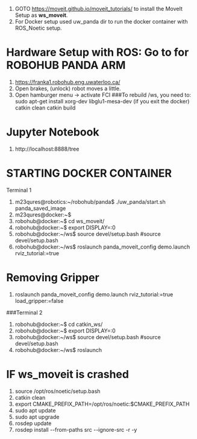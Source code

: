 1. GOTO https://moveit.github.io/moveit_tutorials/ to install the MoveIt Setup as **ws_moveit**.
2. For Docker setup used uw_panda dir to run the docker container with ROS_Noetic setup.
# Hardware Setup with ROS: Go to for ROBOHUB PANDA ARM
1. https://franka1.robohub.eng.uwaterloo.ca/
2. Open brakes, (unlock) robot moves a little.
3. Open hamburger menu -> activate FCI
###To rebuild /ws, you need to:
sudo apt-get install xorg-dev libglu1-mesa-dev (if you exit the docker)
catkin clean 
catkin build
# Jupyter Notebook
1. http://localhost:8888/tree

# STARTING DOCKER CONTAINER
Terminal 1
1. m23qures@robotics:~/robohub/panda$ ./uw_panda/start.sh panda_saved_image
2. m23qures@docker:~$ 
3. robohub@docker:~$ cd ws_moveit/
4. robohub@docker:~$ export DISPLAY=:0
5. robohub@docker:~/ws$ source devel/setup.bash  #source devel/setup.bash
6. robohub@docker:~/ws$ roslaunch panda_moveit_config demo.launch rviz_tutorial:=true

# Removing Gripper 
1. roslaunch panda_moveit_config demo.launch rviz_tutorial:=true load_gripper:=false

###Terminal 2

1. robohub@docker:~$ cd catkin_ws/
2. robohub@docker:~$ export DISPLAY=:0
3. robohub@docker:~/ws$ source devel/setup.bash  #source devel/setup.bash
4. robohub@docker:~/ws$ roslaunch 

# IF ws_moveit is crashed
1. source /opt/ros/noetic/setup.bash
2. catkin clean
3. export CMAKE_PREFIX_PATH=/opt/ros/noetic:$CMAKE_PREFIX_PATH
4. sudo apt update
5. sudo apt upgrade
6. rosdep update
7. rosdep install --from-paths src --ignore-src -r -y

